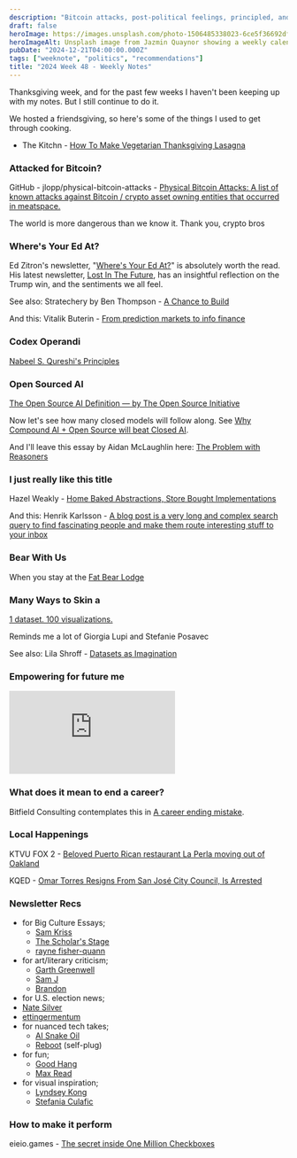 ```yaml
---
description: "Bitcoin attacks, post-political feelings, principled, and newsletter recommendations."
draft: false
heroImage: https://images.unsplash.com/photo-1506485338023-6ce5f36692df?ixlib=rb-4.0.3&ixid=M3wxMjA3fDB8MHxwaG90by1wYWdlfHx8fGVufDB8fHx8fA%3D%3D&auto=format&fit=crop&w=2370&q=80
heroImageAlt: Unsplash image from Jazmin Quaynor showing a weekly calendar
pubDate: "2024-12-21T04:00:00.000Z"
tags: ["weeknote", "politics", "recommendations"]
title: "2024 Week 48 - Weekly Notes"
---
```


Thanksgiving week, and for the past few weeks I haven't been keeping up with my notes. But I still continue to do it.

We hosted a friendsgiving, so here's some of the things I used to get through cooking.

- The Kitchn - [How To Make Vegetarian Thanksgiving Lasagna](https://www.thekitchn.com/how-to-make-vegetarian-thanksgiving-lasagna-237532)

### Attacked for Bitcoin?

GitHub - jlopp/physical-bitcoin-attacks - [Physical Bitcoin Attacks: A list of known attacks against Bitcoin / crypto asset owning entities that occurred in meatspace.](https://github.com/jlopp/physical-bitcoin-attacks)

The world is more dangerous than we know it. Thank you, crypto bros

### Where's Your Ed At?

Ed Zitron's newsletter, "[Where's Your Ed At?](https://www.wheresyoured.at/)" is absolutely worth the read. His latest newsletter, [Lost In The Future](https://www.wheresyoured.at/lost-in-the-future/), has an insightful reflection on the Trump win, and the sentiments we all feel.

See also: Stratechery by Ben Thompson - [A Chance to Build](https://stratechery.com/2024/a-chance-to-build/)

And this: Vitalik Buterin - [From prediction markets to info finance](https://vitalik.eth.limo/general/2024/11/09/infofinance.html)

### Codex Operandi

[Nabeel S. Qureshi's Principles](https://nabeelqu.co/principles)

### Open Sourced AI

[The Open Source AI Definition — by The Open Source Initiative](https://opensource.org/ai)

Now let's see how many closed models will follow along. See [Why Compound AI + Open Source will beat Closed AI](https://www.latent.space/p/fireworks?__readwiseLocation=).

And I'll leave this essay by Aidan McLaughlin here: [The Problem with Reasoners](https://aidanmclaughlin.notion.site/reasoners-problem)

### I just really like this title

Hazel Weakly - [Home Baked Abstractions, Store Bought Implementations](https://hazelweakly.me/blog/home-baked-abstractions-store-bought-implementations/)

And this: Henrik Karlsson - [A blog post is a very long and complex search query to find fascinating people and make them route interesting stuff to your inbox](https://www.henrikkarlsson.xyz/p/search-query)

### Bear With Us

When you stay at the [Fat Bear Lodge](https://fatbearlodge.com/)

### Many Ways to Skin a

[1 dataset. 100 visualizations.](https://100.datavizproject.com/)

Reminds me a lot of Giorgia Lupi and Stefanie Posavec

See also: Lila Shroff - [Datasets as Imagination](https://joinreboot.org/p/artist-datasets)

### Empowering for future me

<iframe
  class="aspect-video w-full my-2"
  src="https://www.youtube.com/embed/StMltAX0mp0"
  title="DO HARD THINGS"
  frameborder="0"
  allow="accelerometer; autoplay; clipboard-write; encrypted-media; gyroscope; picture-in-picture; web-share"
  allowfullscreen></iframe>

### What does it mean to end a career?

Bitfield Consulting contemplates this in [A career ending mistake](https://bitfieldconsulting.com/posts/career).

### Local Happenings

KTVU FOX 2 - [Beloved Puerto Rican restaurant La Perla moving out of Oakland](https://www.ktvu.com/news/beloved-puerto-rican-restaurant-la-perla-moving-out-oakland)

KQED - [Omar Torres Resigns From San José City Council, Is Arrested](https://www.kqed.org/news/12014643/omar-torres-resigns-from-san-jose-city-council-is-arrested)

### Newsletter Recs

- for Big Culture Essays;
  - [Sam Kriss](https://open.substack.com/users/14289667-sam-kriss?utm_source=mentions)
  - [The Scholar's Stage](https://open.substack.com/pub/scholarstage)
  - [rayne fisher-quann](https://open.substack.com/users/13310072-rayne-fisher-quann?utm_source=mentions)
- for art/literary criticism;
  - [Garth Greenwell](https://open.substack.com/users/7481343-garth-greenwell?utm_source=mentions)
  - [Sam J](https://open.substack.com/users/50199067-sam-j?utm_source=mentions)
  - [Brandon](https://open.substack.com/users/13679-brandon?utm_source=mentions)
- for U.S. election news;
- [Nate Silver](https://open.substack.com/users/2421724-nate-silver?utm_source=mentions)
- [ettingermentum](https://open.substack.com/users/111960882-ettingermentum?utm_source=mentions)
- for nuanced tech takes;
  - [AI Snake Oil](https://open.substack.com/pub/aisnakeoil)
  - [Reboot](https://open.substack.com/pub/reboothq) (self-plug)
- for fun;
  - [Good Hang](https://open.substack.com/pub/goodhang)
  - [Max Read](https://open.substack.com/users/238208-max-read?utm_source=mentions)
- for visual inspiration;
  - [Lyndsey Kong](https://open.substack.com/users/8826095-lyndsey-kong?utm_source=mentions)
  - [Stefania Culafic](https://open.substack.com/users/8224423-stefania-culafic?utm_source=mentions)

### How to make it perform

eieio.games - [The secret inside One Million Checkboxes](https://eieio.games/essays/the-secret-in-one-million-checkboxes/)
